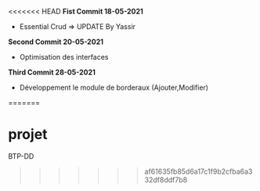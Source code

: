 <<<<<<< HEAD
**Fist Commit 18-05-2021** 
- Essential Crud => UPDATE By Yassir

**Second Commit 20-05-2021** 
- Optimisation des interfaces

**Third Commit 28-05-2021**
- Développement le module de borderaux (Ajouter,Modifier)

=======
# projet
BTP-DD
>>>>>>> af61635fb85d6a17c1f9b2cfba6a332df8ddf7b8
